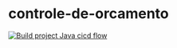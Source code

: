 # controle-de-orcamento


[![Build project Java cicd flow](https://github.com/nathanabs/controle-de-orcamento/actions/workflows/maven.yml/badge.svg)](https://github.com/nathanabs/controle-de-orcamento/actions/workflows/maven.yml)